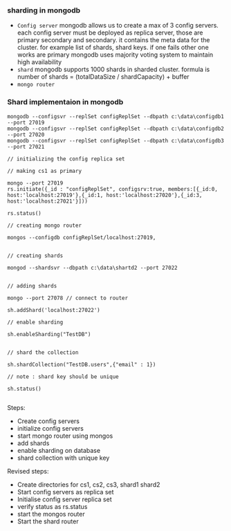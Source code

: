 ### sharding in mongodb

- `Config server` mongodb allows us to create a max of 3 config servers. each config server must be deployed as replica server, those are primary
secondary and secondary. it contains the meta data for the cluster. for example list of shards, shard keys. if one fails other one works are primary
mongodb uses majority voting system to maintain high availability
- `shard` mongodb supports 1000 shards in sharded cluster. formula is number of shards = (totalDataSize / shardCapacity) + buffer
- `mongo router`

### Shard implementaion in mongodb
```
mongodb --configsvr --replSet configReplSet --dbpath c:\data\configdb1 --port 27019
mongodb --configsvr --replSet configReplSet --dbpath c:\data\configdb2 --port 27020
mongodb --configsvr --replSet configReplSet --dbpath c:\data\configdb3 --port 27021

// initializing the config replica set

// making cs1 as primary

mongo --port 27019
rs.initiate({_id : "configReplSet", configsrv:true, members:[{_id:0, host:'localhost:27019'},{_id:1, host:'localhost:27020'},{_id:3, host:'localhost:27021'}]))

rs.status()

// creating mongo router

mongos --configdb configReplSet/localhost:27019,


// creating shards

mongod --shardsvr --dbpath c:\data\shartd2 --port 27022


// adding shards

mongo --port 27078 // connect to router

sh.addShard('localhost:27022')

// enable sharding

sh.enableSharding("TestDB")


// shard the collection

sh.shardCollection("TestDB.users",{"email" : 1})

// note : shard key should be unique

sh.status()


```


Steps:

- Create config servers
- initialize config servers
- start mongo router using mongos
- add shards
- enable sharding on database
- shard collection with unique key





Revised steps:

- Create directories for cs1, cs2, cs3, shard1 shard2
- Start config servers as replica set
- Initialise config server replica set
- verify status as rs.status
- start the mongos router
- Start the shard router
